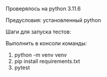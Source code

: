 Проверялось на python 3.11.6

Предусловия: установленный python

Шаги для запуска тестов:

Выполнить в консоли команды:
1) python -m venv venv
2) pip install requirements.txt
3) pytest
